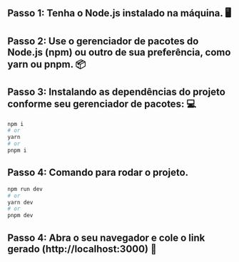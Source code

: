 ## Passo 1: Tenha o Node.js instalado na máquina. 🖥️

## Passo 2: Use o gerenciador de pacotes do Node.js (npm) ou outro de sua preferência, como yarn ou pnpm. 📦

## Passo 3: Instalando as dependências do projeto conforme seu gerenciador de pacotes: 💻

```bash
npm i
# or
yarn
# or
pnpm i
```

## Passo 4: Comando para rodar o projeto.

```bash
npm run dev
# or
yarn dev
# or
pnpm dev
```

## Passo 4: Abra o seu navegador e cole o link gerado (http://localhost:3000) 🚀
